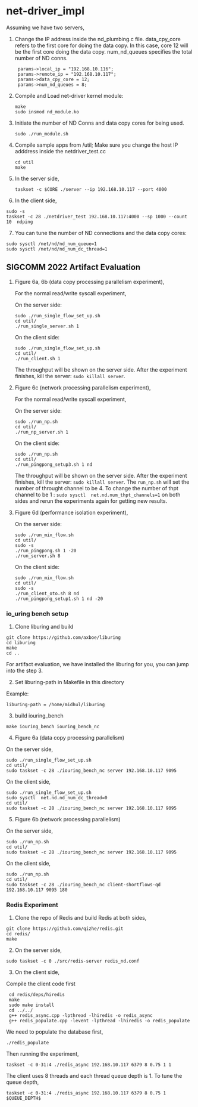 # net-driver_impl

Assuming we have two servers,
1. Change the IP address inside the nd_plumbing.c file. data_cpy_core refers to the first core for doing the data copy. In this case, core 12 will be the first core  doing the data copy. num_nd_queues specifies the total number of ND conns.
   ```
    params->local_ip = "192.168.10.116";
    params->remote_ip = "192.168.10.117";
    params->data_cpy_core = 12;
    params->num_nd_queues = 8;
   ```
2. Compile and Load net-driver kernel module:
 
   ```
   make
   sudo insmod nd_module.ko
   ```
3. Initiate the number of ND Conns and data copy cores for being used.
   ```
   sudo ./run_module.sh
   ```
4. Compile sample apps from /util; Make sure you change the host IP adddress inside the netdriver_test.cc
   ```
   cd util
   make
   ```
5. In the server side, 
   ```
   taskset -c $CORE ./server --ip 192.168.10.117 --port 4000
   ```
6. In the client side,
  ```
  sudo -s
  taskset -c 28 ./netdriver_test 192.168.10.117:4000 --sp 1000 --count 10  ndping
  ```
7. You can tune the number of ND connections and the data copy cores:
 ```
 sudo sysctl /net/nd/nd_num_queue=1
 sudo sysctl /net/nd/nd_num_dc_thread=1
 ```
 
 ## SIGCOMM 2022 Artifact Evaluation
 
 1. Figure 6a, 6b (data copy processing parallelism experiment),
 
    For the normal read/write syscall experiment,

    On the server side:

    ```
    sudo ./run_single_flow_set_up.sh 
    cd util/
    ./run_single_server.sh 1
    ```

    On the client side:

    ```
    sudo ./run_single_flow_set_up.sh 
    cd util/
    ./run_client.sh 1
    ```
    The throughput will be shown on the server side. After the experiment finishes, kill the server: `sudo killall server`.
 
 2. Figure 6c (network processing parallelism experiment),
 
    For the normal read/write syscall experiment,

    On the server side:

    ```
    sudo ./run_np.sh 
    cd util/
    ./run_np_server.sh 1
    ```

    On the client side:

    ```
    sudo ./run_np.sh 
    cd util/
    ./run_pingpong_setup3.sh 1 nd
    ```
    The throughput will be shown on the server side. After the experiment finishes, kill the server: `sudo killall server`.
The `run_np.sh` will set the number of throught channel to be 4. To change the number of thpt channel to be 1 : `sudo sysctl  net.nd.num_thpt_channels=1` on both sides and rerun the experiments again for getting new results.

3. Figure 6d (performance isolation experiment),

    On the server side:

    ```
    sudo ./run_mix_flow.sh 
    cd util/
    sudo -s
    ./run_pingpong.sh 1 -20
    ./run_server.sh 8
    ```

    On the client side:

    ```
    sudo ./run_mix_flow.sh
    cd util/
    sudo -s
    ./run_client_oto.sh 8 nd
    ./run_pingpong_setup1.sh 1 nd -20
    ```
### io_uring bench setup

 1. Clone liburing and build

 ```
 git clone https://github.com/axboe/liburing
 cd liburing
 make
 cd ..
 ```
 For artifact evaluation, we have installed the liburing for you, you can jump into the step 3.

 2. Set liburing-path in Makefile in this directory
 
 Example:

 ```
 liburing-path = /home/midhul/liburing
 ```

 3. build iouring_bench
 ```
 make iouring_bench iouring_bench_nc
 ```

 4. Figure 6a (data copy processing parallelism)

 On the server side,
 
 ```
 sudo ./run_single_flow_set_up.sh 
 cd util/
 sudo taskset -c 28 ./iouring_bench_nc server 192.168.10.117 9095
 ```
 
 On the client side,
 
 ```
 sudo ./run_single_flow_set_up.sh 
 sudo sysctl  net.nd.nd_num_dc_thread=0
 cd util/
 sudo taskset -c 28 ./iouring_bench_nc server 192.168.10.117 9095
 ```

 5. Figure 6b (network processing parallelism) 

 On the server side,
 
 ```
 sudo ./run_np.sh 
 cd util/
 sudo taskset -c 28 ./iouring_bench_nc server 192.168.10.117 9095
 ``` 
 
 On the client side,
 
 ```
 sudo ./run_np.sh 
 cd util/
 sudo taskset -c 28 ./iouring_bench_nc client-shortflows-qd 192.168.10.117 9095 180
 ```
### Redis Experiment
 
 1. Clone the repo of Redis and build Redis at both sides,
 
 ```
 git clone https://github.com/qizhe/redis.git
 cd redis/
 make
 ```
 
 2. On the server side,
 
 ```
 sudo taskset -c 0 ./src/redis-server redis_nd.conf 
 ```
 
 3. On the client side,
 
 Compile the client code first

```
 cd redis/deps/hiredis
 make 
 sudo make install
 cd ../../
 g++ redis_async.cpp -lpthread -lhiredis -o redis_async
 g++ redis_populate.cpp -levent -lpthread -lhiredis -o redis_populate
 ```
 
 We need to populate the database first,
 
 ```
 ./redis_populate
 ```
 
 Then running the experiment,
 
 ```
 taskset -c 0-31:4 ./redis_async 192.168.10.117 6379 8 0.75 1 1
 ```
 
 The client uses 8 threads and each thread queue depth is 1. To tune the queue depth,
 
 ```
 taskset -c 0-31:4 ./redis_async 192.168.10.117 6379 8 0.75 1 $QUEUE_DEPTH$
 ```
 
